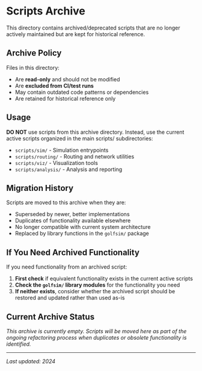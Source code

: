 # Scripts Archive

This directory contains archived/deprecated scripts that are no longer actively maintained but are kept for historical reference.

## Archive Policy

Files in this directory:
- Are **read-only** and should not be modified
- Are **excluded from CI/test runs** 
- May contain outdated code patterns or dependencies
- Are retained for historical reference only

## Usage

**DO NOT** use scripts from this archive directory. Instead, use the current active scripts organized in the main scripts/ subdirectories:

- `scripts/sim/` - Simulation entrypoints
- `scripts/routing/` - Routing and network utilities
- `scripts/viz/` - Visualization tools
- `scripts/analysis/` - Analysis and reporting

## Migration History

Scripts are moved to this archive when they are:
- Superseded by newer, better implementations
- Duplicates of functionality available elsewhere
- No longer compatible with current system architecture
- Replaced by library functions in the `golfsim/` package

## If You Need Archived Functionality

If you need functionality from an archived script:

1. **First check** if equivalent functionality exists in the current active scripts
2. **Check the `golfsim/` library modules** for the functionality you need
3. **If neither exists**, consider whether the archived script should be restored and updated rather than used as-is

## Current Archive Status

*This archive is currently empty. Scripts will be moved here as part of the ongoing refactoring process when duplicates or obsolete functionality is identified.*

---

*Last updated: 2024*
